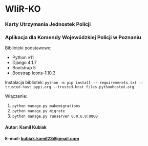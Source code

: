 # WIiR-KO
### Karty Utrzymania Jednostek Policji
### Aplikacja dla Komendy Wojewódzkiej Policji w Poznaniu

Biblioteki podstawowe:

- Python v11
- Django 4.1.7
- Bootstrap 5
- Boostrap Icons-1.10.3 

Instalacja bibliotek:
`python -m pip install -r requiremenets.txt --trusted-host pypi.org --trusted-host files.pythonhosted.org`

Włączenie:
1. `python manage.py makemigrations`
2. `python manage.py migrate`
3. `python manage.py runserver 0.0.0.0:8000`

#### Autor: Kamil Kubiak
#### E-mail: kubiak.kamil23@gmail.com
